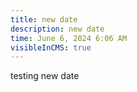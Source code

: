 ```yaml
---
title: new date
description: new date
time: June 6, 2024 6:06 AM
visibleInCMS: true
---
```

testing new date
